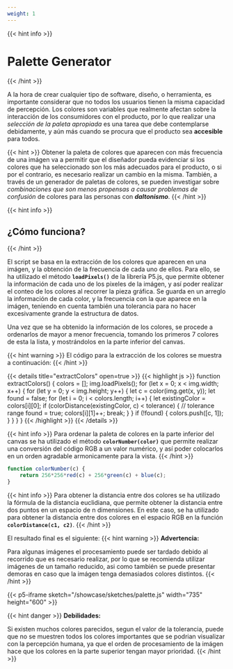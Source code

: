```yaml
---
weight: 1
---
```

{{< hint info >}}
# Palette Generator
{{< /hint >}}

A la hora de crear cualquier tipo de software, diseño, o herramienta, es importante considerar que no todos los 
usuarios tienen la misma capacidad de percepción. Los colores son variables que realmente afectan sobre la interacción
de los consumidores con el producto, por lo que realizar una *selección de la paleta apropiada* es una tarea que debe
contemplarse debidamente, y aún más cuando se procura que el producto sea **accesible** para todos.

{{< hint >}}
Obtener la paleta de colores que aparecen con más frecuencia de una imágen va a permitir que el diseñador pueda
evidenciar si los colores que ha seleccionado son los más adecuados para el producto, o si por el contrario, es necesario
realizar un cambio en la misma. También, a través de un generador de paletas de colores, se pueden investigar sobre
*combinaciones que son menos propensas a causar problemas de confusión* de colores para las personas con ***daltonismo***.
{{< /hint >}}

{{< hint info >}}
## ¿Cómo funciona?
{{< /hint >}}

El script se basa en la extracción de los colores que aparecen en una imágen, y la obtención de la frecuencia
de cada uno de ellos. Para ello, se ha utilizado el método **`loadPixels()`** de la librería P5.js, que permite obtener la 
información de cada uno de los pixeles de la imágen, y así poder realizar el conteo de los colores al recorrer la
pieza gráfica. Se guarda en un arreglo la información de cada color, y la frecuencia con la que aparece en la imágen,
teniendo en cuenta también una tolerancia para no hacer excesivamente grande la estructura de datos.

Una vez que se ha obtenido la información de los colores, se procede a ordenarlos de mayor a menor frecuencia,
tomando los primeros 7 colores de esta la lista, y mostrándolos en la parte inferior del canvas.

{{< hint warning >}}
El código para la extracción de los colores se muestra a continuación:
{{< /hint >}}

{{< details title="extractColors" open=true >}}
{{< highlight js >}}
function extractColors() {
  colors = [];
  img.loadPixels();
  for (let x = 0; x < img.width; x++) {
    for (let y = 0; y < img.height; y++) {
      let c = color(img.get(x, y));
      let found = false;
      for (let i = 0; i < colors.length; i++) {
        let existingColor = colors[i][0];
        if (colorDistance(existingColor, c) < tolerance) { // tolerance range
          found = true;
          colors[i][1]++;
          break;
        }
      }
      if (!found) {
        colors.push([c, 1]);
      }
    }
  }
}
{{< /highlight >}}
{{< /details >}}

{{< hint info >}}
Para ordenar la paleta de colores en la parte inferior del canvas se ha utilizado el método **`colorNumber(color)`** 
que permite realizar una conversión del código RGB a un valor numérico, y así poder colocarlos en un orden agradable 
armonicamente para la vista.
{{< /hint >}}

```js
function colorNumber(c) {
    return 256*256*red(c) + 256*green(c) + blue(c);
}
```

{{< hint info >}}
Para obtener la distancia entre dos colores se ha utilizado la fórmula de la distancia euclidiana, que permite
obtener la distancia entre dos puntos en un espacio de n dimensiones. En este caso, se ha utilizado para obtener
la distancia entre dos colores en el espacio RGB en la función **`colorDistance(c1, c2)`**.
{{< /hint >}}

El resultado final es el siguiente:
{{< hint warning >}}
**Advertencia:**

Para algunas imágenes el procesamiento puede ser tardado debido al recorrido que es necesario realizar, por lo que
se recomienda utilizar imágenes de un tamaño reducido, asi como también se puede presentar demoras en caso que la
imágen tenga demasiados colores distintos.
{{< /hint >}}

{{< p5-iframe sketch="/showcase/sketches/palette.js" width="735" height="600" >}}

{{< hint danger >}}
**Debilidades:**

Si existen muchos colores parecidos, segun el valor de la tolerancia, puede que no se muestren todos los colores 
importantes que se podrian visualizar con la percepción humana, ya que el orden de procesamiento de la imágen hace
que los colores en la parte superior tengan mayor prioridad.
{{< /hint >}}